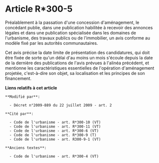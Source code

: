 # Article R*300-5

Préalablement à la passation d'une concession d'aménagement, le concédant publie, dans une publication habilitée à recevoir
des annonces légales et dans une publication spécialisée dans les domaines de l'urbanisme, des travaux publics ou de
l'immobilier, un avis conforme au modèle fixé par les autorités communautaires.

Cet avis précise la date limite de présentation des candidatures, qui doit être fixée de sorte qu'un délai d'au moins un mois
s'écoule depuis la date de la dernière des publications de l'avis prévues à l'alinéa précédent, et mentionne les
caractéristiques essentielles de l'opération d'aménagement projetée, c'est-à-dire son objet, sa localisation et les principes
de son financement.

**Liens relatifs à cet article**

	**Modifié par**:

	  - Décret n°2009-889 du 22 juillet 2009 - art. 2

	**Cité par**:

	  - Code de l'urbanisme - art. R*300-10 (VT)
	  - Code de l'urbanisme - art. R*300-11 (VT)
	  - Code de l'urbanisme - art. R*300-6 (VT)
	  - Code de l'urbanisme - art. R*300-9 (T)
	  - Code de l'urbanisme - art. R300-9-1 (VT)

	**Anciens textes**:

	  - Code de l'urbanisme - art. R*300-4 (VT)
